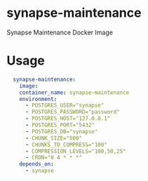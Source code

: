 # synapse-maintenance
Synapse Maintenance Docker Image

# Usage

```yaml
  synapse-maintenance:
    image:
    container_name: synapse-maintenance
    environment:
      - POSTGRES_USER="synapse"
      - POSTGRES_PASSWORD="password"
      - POSTGRES_HOST="127.0.0.1"
      - POSTGRES_PORT="5432"
      - POSTGRES_DB="synapse"
      - CHUNK_SIZE="500"
      - CHUNKS_TO_COMPRESS="100"
      - COMPRESSION_LEVELS="100,50,25"
      - CRON="0 4 * * *"
    depends_on:
      - synapse
```
